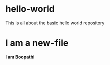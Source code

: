 # hello-world
This is all about the basic hello world repository
# I am a new-file

**I am Boopathi**
